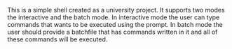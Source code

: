 This is a simple shell created as a university project.
It supports two modes the interactive and the batch mode.
In interactive mode the user can type commands that
wants to be executed using the prompt. In batch mode
the user should provide a batchfile that has commands
written in it and all of these commands will be executed.
